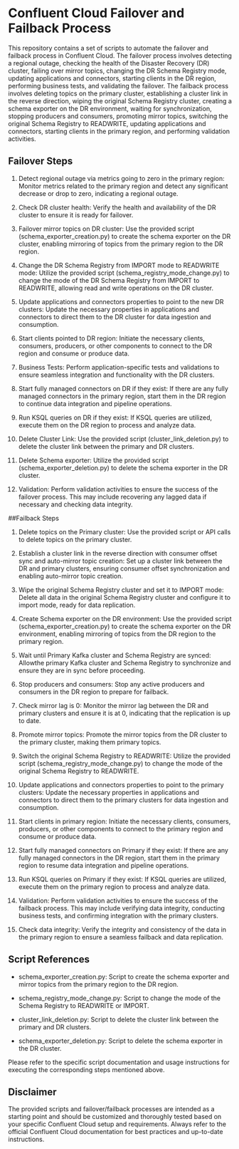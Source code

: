 # Confluent Cloud Failover and Failback Process
This repository contains a set of scripts to automate the failover and failback process in Confluent Cloud. The failover process involves detecting a regional outage, checking the health of the Disaster Recovery (DR) cluster, failing over mirror topics, changing the DR Schema Registry mode, updating applications and connectors, starting clients in the DR region, performing business tests, and validating the failover. The failback process involves deleting topics on the primary cluster, establishing a cluster link in the reverse direction, wiping the original Schema Registry cluster, creating a schema exporter on the DR environment, waiting for synchronization, stopping producers and consumers, promoting mirror topics, switching the original Schema Registry to READWRITE, updating applications and connectors, starting clients in the primary region, and performing validation activities.

## Failover Steps
1. Detect regional outage via metrics going to zero in the primary region: Monitor metrics related to the primary region and detect any significant decrease or drop to zero, indicating a regional outage.

2. Check DR cluster health: Verify the health and availability of the DR cluster to ensure it is ready for failover.

3. Failover mirror topics on DR cluster: Use the provided script (schema_exporter_creation.py) to create the schema exporter on the DR cluster, enabling mirroring of topics from the primary region to the DR region.

4. Change the DR Schema Registry from IMPORT mode to READWRITE mode: Utilize the provided script (schema_registry_mode_change.py) to change the mode of the DR Schema Registry from IMPORT to READWRITE, allowing read and write operations on the DR cluster.

5. Update applications and connectors properties to point to the new DR clusters: Update the necessary properties in applications and connectors to direct them to the DR cluster for data ingestion and consumption.

6. Start clients pointed to DR region: Initiate the necessary clients, consumers, producers, or other components to connect to the DR region and consume or produce data.

7. Business Tests: Perform application-specific tests and validations to ensure seamless integration and functionality with the DR clusters.

8. Start fully managed connectors on DR if they exist: If there are any fully managed connectors in the primary region, start them in the DR region to continue data integration and pipeline operations.

9. Run KSQL queries on DR if they exist: If KSQL queries are utilized, execute them on the DR region to process and analyze data.

10. Delete Cluster Link: Use the provided script (cluster_link_deletion.py) to delete the cluster link between the primary and DR clusters.

11. Delete Schema exporter: Utilize the provided script (schema_exporter_deletion.py) to delete the schema exporter in the DR cluster.

12. Validation: Perform validation activities to ensure the success of the failover process. This may include recovering any lagged data if necessary and checking data integrity.

##Failback Steps

1. Delete topics on the Primary cluster: Use the provided script or API calls to delete topics on the primary cluster.

2. Establish a cluster link in the reverse direction with consumer offset sync and auto-mirror topic creation: Set up a cluster link between the DR and primary clusters, ensuring consumer offset synchronization and enabling auto-mirror topic creation.

3. Wipe the original Schema Registry cluster and set it to IMPORT mode: Delete all data in the original Schema Registry cluster and configure it to import mode, ready for data replication.

4. Create Schema exporter on the DR environment: Use the provided script (schema_exporter_creation.py) to create the schema exporter on the DR environment, enabling mirroring of topics from the DR region to the primary region.

5. Wait until Primary Kafka cluster and Schema Registry are synced: Allowthe primary Kafka cluster and Schema Registry to synchronize and ensure they are in sync before proceeding.

6. Stop producers and consumers: Stop any active producers and consumers in the DR region to prepare for failback.

7. Check mirror lag is 0: Monitor the mirror lag between the DR and primary clusters and ensure it is at 0, indicating that the replication is up to date.

8. Promote mirror topics: Promote the mirror topics from the DR cluster to the primary cluster, making them primary topics.

9. Switch the original Schema Registry to READWRITE: Utilize the provided script (schema_registry_mode_change.py) to change the mode of the original Schema Registry to READWRITE.

10. Update applications and connectors properties to point to the primary clusters: Update the necessary properties in applications and connectors to direct them to the primary clusters for data ingestion and consumption.

11. Start clients in primary region: Initiate the necessary clients, consumers, producers, or other components to connect to the primary region and consume or produce data.

12. Start fully managed connectors on Primary if they exist: If there are any fully managed connectors in the DR region, start them in the primary region to resume data integration and pipeline operations.

13. Run KSQL queries on Primary if they exist: If KSQL queries are utilized, execute them on the primary region to process and analyze data.

14. Validation: Perform validation activities to ensure the success of the failback process. This may include verifying data integrity, conducting business tests, and confirming integration with the primary clusters.

15. Check data integrity: Verify the integrity and consistency of the data in the primary region to ensure a seamless failback and data replication.

## Script References
- schema_exporter_creation.py: Script to create the schema exporter and mirror topics from the primary region to the DR region.

- schema_registry_mode_change.py: Script to change the mode of the Schema Registry to READWRITE or IMPORT.

- cluster_link_deletion.py: Script to delete the cluster link between the primary and DR clusters.

- schema_exporter_deletion.py: Script to delete the schema exporter in the DR cluster.

Please refer to the specific script documentation and usage instructions for executing the corresponding steps mentioned above.

## Disclaimer
The provided scripts and failover/failback processes are intended as a starting point and should be customized and thoroughly tested based on your specific Confluent Cloud setup and requirements. Always refer to the official Confluent Cloud documentation for best practices and up-to-date instructions.
